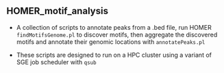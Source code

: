 ## HOMER_motif_analysis
- A collection of scripts to annotate peaks from a .bed file, run HOMER `findMotifsGenome.pl` to discover motifs, then aggregate the discovered motifs and annotate their genomic locations with `annotatePeaks.pl`

- These scripts are designed to run on a HPC cluster using a variant of SGE job scheduler with `qsub`
